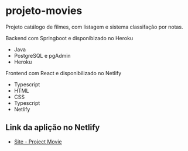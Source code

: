 # projeto-movies

Projeto catálogo de filmes, com listagem e sistema classifação por notas.

Backend com Springboot e disponibizado no Heroku
- Java
- PostgreSQL e pgAdmin
- Heroku

Frontend com React e disponibilizado no Netlify
- Typescript
- HTML
- CSS
- Typescript
- Netlify

## Link da aplição no Netlify
- [Site - Project Movie](https://projectmovie-matheus.netlify.app/)


